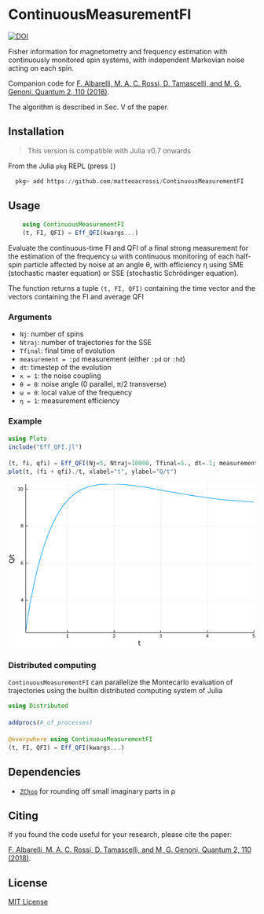 # ContinuousMeasurementFI
[![DOI](https://zenodo.org/badge/DOI/10.5281/zenodo.1456660.svg)](https://doi.org/10.5281/zenodo.1456660)

Fisher information for magnetometry and frequency estimation with continuously monitored spin systems, with independent Markovian noise acting on each spin. 

Companion code for
[F. Albarelli, M. A. C. Rossi, D. Tamascelli, and M, G. Genoni, Quantum 2, 110 (2018)](https://doi.org/10.22331/q-2018-12-03-110).

The algorithm is described in Sec. V of the paper.


## Installation

> This version is compatible with Julia v0.7 onwards

From the Julia `pkg` REPL (press `]`)
```julia
  pkg> add https://github.com/matteoacrossi/ContinuousMeasurementFI
```

## Usage

```julia
    using ContinuousMeasurementFI
    (t, FI, QFI) = Eff_QFI(kwargs...)
```

Evaluate the continuous-time FI and QFI of a final strong measurement for the
estimation of the frequency ω with continuous monitoring of each half-spin
particle affected by noise at an angle θ, with efficiency η using SME
(stochastic master equation) or SSE (stochastic Schrödinger equation).

The function returns a tuple `(t, FI, QFI)` containing the time vector and the
vectors containing the FI and average QFI

### Arguments

* `Nj`: number of spins
* `Ntraj`: number of trajectories for the SSE
* `Tfinal`: final time of evolution
* `measurement = :pd` measurement (either `:pd` or `:hd`)
* `dt`: timestep of the evolution
* `κ = 1`: the noise coupling
* `θ = 0`: noise angle (0 parallel, π/2 transverse)
* `ω = 0`: local value of the frequency
* `η = 1`: measurement efficiency

### Example
```julia
using Plots
include("Eff_QFI.jl")

(t, fi, qfi) = Eff_QFI(Nj=5, Ntraj=10000, Tfinal=5., dt=.1; measurement=:pd, θ = pi/2, ω = 1)
plot(t, (fi + qfi)./t, xlabel="t", ylabel="Q/t")
```

![](readme.png)


### Distributed computing
`ContinuousMeasurementFI` can parallelize the Montecarlo evaluation
of trajectories using the builtin distributed computing system of Julia

```julia
using Distributed

addprocs(#_of_processes)

@everywhere using ContinuousMeasurementFI
(t, FI, QFI) = Eff_QFI(kwargs...)
```

## Dependencies
* [`ZChop`](https://github.com/jlapeyre/ZChop.jl) for rounding off small imaginary parts in ρ

## Citing
If you found the code useful for your research, please cite the paper:

[F. Albarelli, M. A. C. Rossi, D. Tamascelli, and M, G. Genoni, Quantum 2, 110 (2018)](https://doi.org/10.22331/q-2018-12-03-110).

## License
[MIT License](LICENSE)
